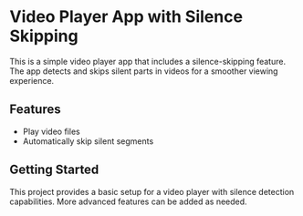 # Video Player App with Silence Skipping

This is a simple video player app that includes a silence-skipping feature. The app detects and skips silent parts in videos for a smoother viewing experience.

## Features
- Play video files
- Automatically skip silent segments

## Getting Started
This project provides a basic setup for a video player with silence detection capabilities. More advanced features can be added as needed.
